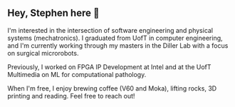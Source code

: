 ## Hey, Stephen here 👋

I'm interested in the intersection of software engineering and physical systems (mechatronics). I graduated from UofT in computer engineering, and I'm currently working through my masters in the Diller Lab with a focus on surgical microrobots. 

Previously, I worked on FPGA IP Development at Intel and at the UofT Multimedia on ML for computational pathology.

When I'm free, I enjoy brewing coffee (V60 and Moka), lifting rocks, 3D printing and reading. Feel free to reach out!
